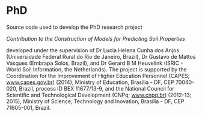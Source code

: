 PhD
===

Source code used to develop the PhD research project

*Contribution to the Construction of Models for Predicting Soil Properties*

developed under the supervision of Dr Lucia Helena Cunha dos Anjos (Universidade Federal Rural do Rio de Janeiro, Brazil), Dr Gustavo de Mattos Vasques (Embrapa Solos, Brazil), and Dr Gerard B M Heuvelink (ISRIC - World Soil Information, the Netherlands). The project is supported by the Coordination for the Improvement of Higher Education Personnel (CAPES; www.capes.gov.br) (2014), Ministry of Education, Brasília - DF, CEP 70040-020, Brazil, process ID BEX 11677/13-9, and the National Council for Scientific and Technological Development (CNPq; www.cnpq.br) (2012-13; 2015), Ministry of Science, Technology and Inovation, Brasília - DF, CEP 71605-001, Brazil.
